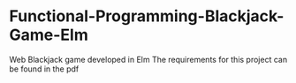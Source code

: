 # Functional-Programming-Blackjack-Game-Elm
Web Blackjack game developed in Elm
The requirements for this project can be found in the pdf
